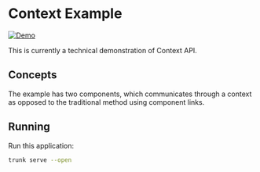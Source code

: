 # Context Example

[![Demo](https://img.shields.io/website?label=demo&url=https%3A%2F%2Fexamples.yew.rs%2Fcontexts)](https://examples.yew.rs/contexts)

This is currently a technical demonstration of Context API.

## Concepts

The example has two components, which communicates through a context
as opposed to the traditional method using component links.

## Running

Run this application:

```bash
trunk serve --open
```